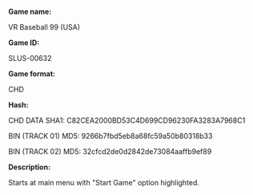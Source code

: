 **Game name:**

VR Baseball 99 (USA)

**Game ID:**

SLUS-00632

**Game format:**

CHD

**Hash:**

CHD DATA SHA1: C82CEA2000BD53C4D699CD96230FA3283A7968C1

BIN (TRACK 01) MD5: 9266b7fbd5eb8a68fc59a50b80318b33

BIN (TRACK 02) MD5: 32cfcd2de0d2842de73084aaffb9ef89

**Description:**

Starts at main menu with "Start Game" option highlighted.